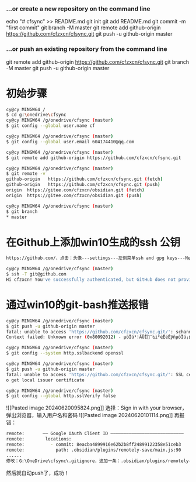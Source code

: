 ### …or create a new repository on the command line
echo "# cfsync" >> README.md
git init
git add README.md
git commit -m "first commit"
git branch -M master
git remote add github-origin https://github.com/cfzxcn/cfsync.git
git push -u github-origin master
### …or push an existing repository from the command line
git remote add github-origin https://github.com/cfzxcn/cfsync.git
git branch -M master
git push -u github-origin master
# 初始步骤
```sh
cy@cy MINGW64 /
$ cd g:\onedrive\cfsync
cy@cy MINGW64 /g/onedrive/cfsync (master)
$ git config --global user.name cf

cy@cy MINGW64 /g/onedrive/cfsync (master)
$ git config --global user.email 604174410@qq.com

cy@cy MINGW64 /g/onedrive/cfsync (master)
$ git remote add github-origin https://github.com/cfzxcn/cfsync.git

cy@cy MINGW64 /g/onedrive/cfsync (master)
$ git remote -v
github-origin   https://github.com/cfzxcn/cfsync.git (fetch)
github-origin   https://github.com/cfzxcn/cfsync.git (push)
origin  https://gitee.com/cfzxcn/obsidian.git (fetch)
origin  https://gitee.com/cfzxcn/obsidian.git (push)

cy@cy MINGW64 /g/onedrive/cfsync (master)
$ git branch
* master
```
# 在Github上添加win10生成的ssh 公钥
```sh
https://github.com/，点击：头像---settings---左侧菜单ssh and gpg keys---New SSH key，Title输入框随意，Key输入框填入公钥：C:\Users\cy\.ssh\id_rsa.pub的内容

cy@cy MINGW64 /g/onedrive/cfsync (master)
$ ssh -T git@github.com
Hi cfzxcn! You've successfully authenticated, but GitHub does not provide shell access.
```
# 通过win10的git-bash推送报错
```bash
cy@cy MINGW64 /g/onedrive/cfsync (master)
$ git push -u github-origin master
fatal: unable to access 'https://github.com/cfzxcn/cfsync.git/': schannel: next InitializeSecurity
Context failed: Unknown error (0x80092012) - µõÏú¹¦ÄÜÎ޷¨¼ì²é֤ÊéÊǷñµõÏú¡£

cy@cy MINGW64 /g/onedrive/cfsync (master)
$ git config --system http.sslbackend openssl

cy@cy MINGW64 /g/onedrive/cfsync (master)
$ git push -u github-origin master
fatal: unable to access 'https://github.com/cfzxcn/cfsync.git/': SSL certificate problem: unable t
o get local issuer certificate

cy@cy MINGW64 /g/onedrive/cfsync (master)
$ git config --global http.sslVerify false
```
![[Pasted image 20240620095824.png]]
选择：Sign in with your browser，弹出浏览器，输入用户名和密码
![[Pasted image 20240620101114.png]]
再报错：
```bash
remote:       —— Google OAuth Client ID ————————————————————————————
remote:        locations:
remote:          - commit: 8eacba4899916e62b2b8ff24899122358e51ceb3
remote:            path: .obsidian/plugins/remotely-save/main.js:90
......
修改：G:\OneDrive\cfsync\.gitignore，追加一条：.obsidian/plugins/remotely-save/
```
然后就自动push了，成功！

 








